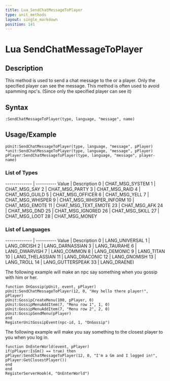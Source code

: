 ```yaml
---
title: Lua_SendChatMessageToPlayer
type: unit_methods
layout: single_markdown
position: 141
---
```


# Lua SendChatMessageToPlayer

## Description

This method is used to send a chat message to the or a player. Only the specified player can see the message. This method is often used to avoid spamming npc's. (Since only the specified player can see it)

## Syntax

```
:SendChatMessageToPlayer(type, language, "message", name)
```

## Usage/Example

```
pUnit:SendChatMessageToPlayer(type, language, "message", pPlayer)
*unit:SendChatMessageToPlayer(type, language, "message", pPlayer)
pPlayer:SendChatMessageToPlayer(type, language, "message", player-name)
```

### List of Types

------------- | ---------- 
Value         | Description
0             | CHAT_MSG_SYSTEM
1             | CHAT_MSG_SAY
2             | CHAT_MSG_PARTY
3             | CHAT_MSG_RAID
4             | CHAT_MSG_GUILD
5             | CHAT_MSG_OFFICER
6             | CHAT_MSG_YELL
7             | CHAT_MSG_WHISPER
9             | CHAT_MSG_WHISPER_INFORM
10            | CHAT_MSG_EMOTE
11            | CHAT_MSG_TEXT_EMOTE
23            | CHAT_MSG_AFK
24            | CHAT_MSG_DND
25            | CHAT_MSG_IGNORED
26            | CHAT_MSG_SKILL
27            | CHAT_MSG_LOOT
28            | CHAT_MSG_MONEY

### List of Languages

------------- | ---------- 
Value         | Description
0             | LANG_UNIVERSAL
1             | LANG_ORCISH
2             | LANG_DARNASSIAN
3             | LANG_TAURAHE
6             | LANG_DWARVISH
7             | LANG_COMMON
8             | LANG_DEMONIC
9             | LANG_TITAN
10            | LANG_THELASSIAN
11            | LANG_DRACONIC
12            | LANG_GNOMISH
13            | LANG_TROLL
14            | LANG_GUTTERSPEAK
33            | LANG_DRAENEI

The following example will make an npc say something when you gossip with him or her.

```
function OnGossip(pUnit, event, pPlayer)
pUnit:SendChatMessageToPlayer(12, 0, "Hey hello there player!", pPlayer)
pUnit:GossipCreateMenu(100, pPlayer, 0)
pUnit:GossipMenuAddItem(7, "Menu row 1", 1, 0)
pUnit:GossipMenuAddItem(7, "Menu row 2", 2, 0)
pUnit:GossipSendMenu(pPlayer)
end
RegisterUnitGossipEvent(npc-id, 1, "OnGossip")
```

The following example will make you say something to the closest player to you when you log in.

```
function OnEnterWorld(event, pPlayer)
if(pPlayer:IsGm() == true) then
pPlayer:SendChatMessageToPlayer(12, 0, "I'm a Gm and I logged in!", pPlayer:GetClosestPlayer())
end
end
RegisterServerHook(4, "OnEnterWorld")
```